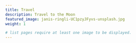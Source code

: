 ```yaml
---
title: Travel
description: Travel to the Moon
featured_image: janis-ringli-UC1pzyJFyvs-unsplash.jpg
weight: 1

# list pages require at least one image to be displayed.
---
```

